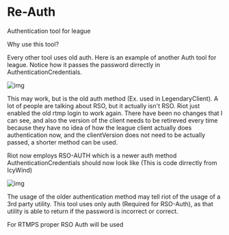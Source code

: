 # Re-Auth
Authentication tool for league

Why use this tool?

Every other tool uses old auth. Here is an example of another Auth tool for league. Notice how it passes the password dirrectly in AuthenticationCredentials. 

![img](https://i.imgur.com/Zn8TGha.png)

This may work, but is the old auth method (Ex. used in LegendaryClient). A lot of people are talking about RSO, but it actually isn't RSO. Riot just enabled the old rtmp login to work again. There have been no changes that I can see, and also the version of the client needs to be retireved every time because they have no idea of how the league client actually does authentication now, and the clientVersion does not need to be actually passed, a shorter method can be used.


Riot now employs RSO-AUTH which is a newer auth method
AuthenticationCredentials should now look like (This is code dirrectly from IcyWind)

![img](https://i.imgur.com/29uIpbQ.png)

The usage of the older authentication method may tell riot of the usage of a 3rd party utility. This tool uses only auth (Required for RSO-Auth), as that utility is able to return if the password is incorrect or correct.

For RTMPS proper RSO Auth will be used
